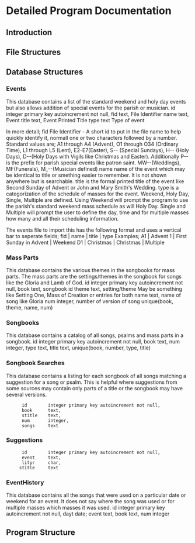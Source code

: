 # Detailed Program Documentation

## Introduction

## File Structures

## Database Structures
### Events

This database contains a list of the standard weekend and holy day events but also allows addition of special events for the parish or musician.
         id     integer primary key autoincrement not null,
         fid    text,   File Identifier
         name   text,   Event
         title  text,   Event Printed Title
         type   text    Type of event

In more detail;
    fid File Identifier - A short id to put in the file name to help quickly identify it, normall one or two characters followed by a number.  Standard values are; A1 through A4 (Advent), O1 through O34 (Ordinary Time), L1 through L5 (Lent), E2-E7(Easter), S-- (Special Sundays), H-- (Holy Days), D--(Holy Days with Vigils like Christmas and Easter).  Additionally P-- is the prefix for parish special events like patron saint.  MW--(Weddings), MF(Funerals), M_--(Musician defined)
    name name of the event which may be identical to title or smething easier to remember.  It is not shown anywhere but is searchable.
    title is the formal printed title of the event like Second Sunday of Advent or John and Mary Smith's Wedding.
    type is a categorization of the schedule of masses for the event.  Weekend, Holy Day, Single, Multiple are defined.  Using Weekend will prompt the program to use the parish's standard weekend mass schedule as will Holy Day.  Single and Multiple will prompt the user to define the day, time and for multiple masses how many and all their scheduling information.

The events file to import this has the following format and uses a vertical bar to seperate fields;
    fid | name | title | type
    Examples;    A1 | Advent 1 | First Sunday in Advent | Weekend
                D1 | Christmas | Christmas | Multiple

### Mass Parts

This database contains the various themes in the songbooks for mass parts.  The mass parts are the settings/themes in the songbook for songs like the Gloria and Lamb of God.
          id        integer primary key autoincrement not null,
          book      text,       songbook id
          theme      text,      setting/theme  May be something like Setting One, Mass of Creation or entries for both
          name    text,         name of song like Gloria
          num       integer,    number of version of song
     unique(book, theme, name, num)


### Songbooks

This database contains a catalog of all songs, psalms and mass parts in a songbook.
          id        integer primary key autoincrement not null,
          book      text,
          num       integer,
          type      text,
          title     text,
          unique(book, number, type, title)

### Songbook Searches

This database contains a listing for each songbook of all songs matching a suggestion for a song or psalm.  This is helpful where suggestions from some sources may contain only parts of a title or the songbook may have several versions.

          id        integer primary key autoincrement not null,
          book      text,
          stitle    text,
          num       integer,
          songs     text

### Suggestions

          id        integer primary key autoincrement not null,
          event     text,
          lityr     char,
         stitle     text

### EventHistory

This database contains all the songs that were used on a particular date or weekend for an event.  It does not say where the song was used or for multiple masses which masses it was used.
         id        integer primary key autoincrement not null,
          dayt      date;
          event     text,
          book      text,
          num       integer



## Program Structure

